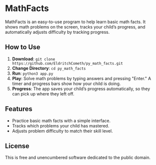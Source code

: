 # MathFacts

MathFacts is an easy-to-use program to help learn basic math facts. It shows math problems on the screen, tracks your child’s progress, and automatically adjusts difficulty by tracking progress.

## How to Use

1. **Download**: `git clone https://github.com/EldritchCometh/py_math_facts.git`
2. **Change Directory**: `cd py_math_facts`
2. **Run**: `python3 app.py`
3. **Play**: Solve math problems by typing answers and pressing "Enter." A timer and progress bars show how your child is doing.
4. **Progress**: The app saves your child’s progress automatically, so they can pick up where they left off.

## Features

- Practice basic math facts with a simple interface.
- Tracks which problems your child has mastered.
- Adjusts problem difficulty to match their skill level.

## License

This is free and unencumbered software dedicated to the public domain.
